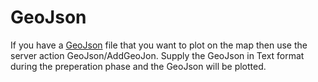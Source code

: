 # GeoJson

If you have a [GeoJson](http://geojson.org/) file that you want to plot on the map then use the server action GeoJson/AddGeoJon. Supply the GeoJson in Text format during the preperation phase and the GeoJson will be plotted.
